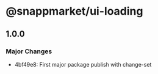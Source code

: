 # @snappmarket/ui-loading

## 1.0.0
### Major Changes

- 4bf49e8: First major package publish with change-set
